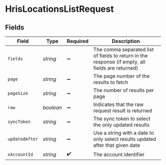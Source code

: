 # HrisLocationsListRequest


## Fields

| Field                                                                                            | Type                                                                                             | Required                                                                                         | Description                                                                                      |
| ------------------------------------------------------------------------------------------------ | ------------------------------------------------------------------------------------------------ | ------------------------------------------------------------------------------------------------ | ------------------------------------------------------------------------------------------------ |
| `fields`                                                                                         | *string*                                                                                         | :heavy_minus_sign:                                                                               | The comma separated list of fields to return in the response (if empty, all fields are returned) |
| `page`                                                                                           | *string*                                                                                         | :heavy_minus_sign:                                                                               | The page number of the results to fetch                                                          |
| `pageSize`                                                                                       | *string*                                                                                         | :heavy_minus_sign:                                                                               | The number of results per page                                                                   |
| `raw`                                                                                            | *boolean*                                                                                        | :heavy_minus_sign:                                                                               | Indicates that the raw request result is returned                                                |
| `syncToken`                                                                                      | *string*                                                                                         | :heavy_minus_sign:                                                                               | The sync token to select the only updated results                                                |
| `updatedAfter`                                                                                   | *string*                                                                                         | :heavy_minus_sign:                                                                               | Use a string with a date to only select results updated after that given date                    |
| `xAccountId`                                                                                     | *string*                                                                                         | :heavy_check_mark:                                                                               | The account identifier                                                                           |
